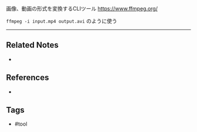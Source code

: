 画像、動画の形式を変換するCLIツール
https://www.ffmpeg.org/


`ffmpeg -i input.mp4 output.avi`
のように使う

---
## Related Notes
- 

## References
- 

## Tags
- #tool 